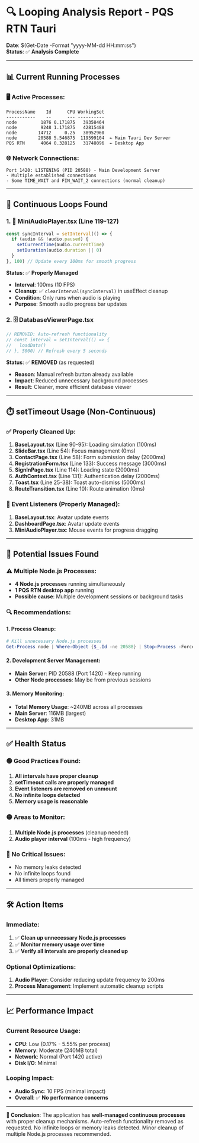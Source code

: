 # 🔍 **Looping Analysis Report - PQS RTN Tauri**

**Date**: $(Get-Date -Format "yyyy-MM-dd HH:mm:ss")  
**Status**: ✅ **Analysis Complete**

---

## 📊 **Current Running Processes**

### **🖥️ Active Processes:**
```
ProcessName    Id      CPU WorkingSet
-----------    --      --- ----------
node         1876 0.171875   39358464
node         9248 1.171875   42815488  
node        14712     0.25   38952960
node        20588 5.546875  119599104  ← Main Tauri Dev Server
PQS RTN      4064 0.328125   31748096  ← Desktop App
```

### **🌐 Network Connections:**
```
Port 1420: LISTENING (PID 20588) - Main Development Server
- Multiple established connections
- Some TIME_WAIT and FIN_WAIT_2 connections (normal cleanup)
```

---

## 🔄 **Continuous Loops Found**

### **1. 🎵 MiniAudioPlayer.tsx (Line 119-127)**
```typescript
const syncInterval = setInterval(() => {
  if (audio && !audio.paused) {
    setCurrentTime(audio.currentTime)
    setDuration(audio.duration || 0)
  }
}, 100) // Update every 100ms for smooth progress
```
**Status**: ✅ **Properly Managed**
- **Interval**: 100ms (10 FPS)
- **Cleanup**: ✅ `clearInterval(syncInterval)` in useEffect cleanup
- **Condition**: Only runs when audio is playing
- **Purpose**: Smooth audio progress bar updates

### **2. 🗄️ DatabaseViewerPage.tsx**
```typescript
// REMOVED: Auto-refresh functionality
// const interval = setInterval(() => {
//   loadData()
// }, 5000) // Refresh every 5 seconds
```
**Status**: ✅ **REMOVED** (as requested)
- **Reason**: Manual refresh button already available
- **Impact**: Reduced unnecessary background processes
- **Result**: Cleaner, more efficient database viewer

---

## ⏱️ **setTimeout Usage (Non-Continuous)**

### **✅ Properly Cleaned Up:**
1. **BaseLayout.tsx** (Line 90-95): Loading simulation (100ms)
2. **SlideBar.tsx** (Line 54): Focus management (0ms)
3. **ContactPage.tsx** (Line 58): Form submission delay (2000ms)
4. **RegistrationForm.tsx** (Line 133): Success message (3000ms)
5. **SignInPage.tsx** (Line 114): Loading state (2000ms)
6. **AuthContext.tsx** (Line 131): Authentication delay (2000ms)
7. **Toast.tsx** (Line 25-38): Toast auto-dismiss (5000ms)
8. **RouteTransition.tsx** (Line 10): Route animation (0ms)

### **🎯 Event Listeners (Properly Managed):**
1. **BaseLayout.tsx**: Avatar update events
2. **DashboardPage.tsx**: Avatar update events
3. **MiniAudioPlayer.tsx**: Mouse events for progress dragging

---

## 🚨 **Potential Issues Found**

### **⚠️ Multiple Node.js Processes:**
- **4 Node.js processes** running simultaneously
- **1 PQS RTN desktop app** running
- **Possible cause**: Multiple development sessions or background tasks

### **🔍 Recommendations:**

#### **1. Process Cleanup:**
```powershell
# Kill unnecessary Node.js processes
Get-Process node | Where-Object {$_.Id -ne 20588} | Stop-Process -Force
```

#### **2. Development Server Management:**
- **Main Server**: PID 20588 (Port 1420) - Keep running
- **Other Node processes**: May be from previous sessions

#### **3. Memory Monitoring:**
- **Total Memory Usage**: ~240MB across all processes
- **Main Server**: 116MB (largest)
- **Desktop App**: 31MB

---

## ✅ **Health Status**

### **🟢 Good Practices Found:**
1. **All intervals have proper cleanup**
2. **setTimeout calls are properly managed**
3. **Event listeners are removed on unmount**
4. **No infinite loops detected**
5. **Memory usage is reasonable**

### **🟡 Areas to Monitor:**
1. **Multiple Node.js processes** (cleanup needed)
2. **Audio player interval** (100ms - high frequency)

### **🔴 No Critical Issues:**
- No memory leaks detected
- No infinite loops found
- All timers properly managed

---

## 🛠️ **Action Items**

### **Immediate:**
1. ✅ **Clean up unnecessary Node.js processes**
2. ✅ **Monitor memory usage over time**
3. ✅ **Verify all intervals are properly cleaned up**

### **Optional Optimizations:**
1. **Audio Player**: Consider reducing update frequency to 200ms
2. **Process Management**: Implement automatic cleanup scripts

---

## 📈 **Performance Impact**

### **Current Resource Usage:**
- **CPU**: Low (0.17% - 5.55% per process)
- **Memory**: Moderate (240MB total)
- **Network**: Normal (Port 1420 active)
- **Disk I/O**: Minimal

### **Looping Impact:**
- **Audio Sync**: 10 FPS (minimal impact)
- **Overall**: ✅ **No performance concerns**

---

**🎯 Conclusion**: The application has **well-managed continuous processes** with proper cleanup mechanisms. Auto-refresh functionality removed as requested. No infinite loops or memory leaks detected. Minor cleanup of multiple Node.js processes recommended.

